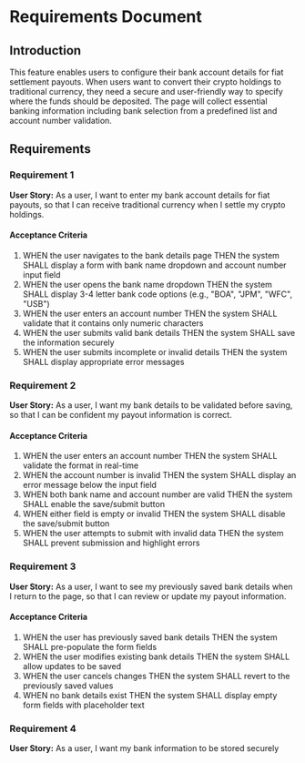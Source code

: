 # Requirements Document

## Introduction

This feature enables users to configure their bank account details for fiat settlement payouts. When users want to convert their crypto holdings to traditional currency, they need a secure and user-friendly way to specify where the funds should be deposited. The page will collect essential banking information including bank selection from a predefined list and account number validation.

## Requirements

### Requirement 1

**User Story:** As a user, I want to enter my bank account details for fiat payouts, so that I can receive traditional currency when I settle my crypto holdings.

#### Acceptance Criteria

1. WHEN the user navigates to the bank details page THEN the system SHALL display a form with bank name dropdown and account number input field
2. WHEN the user opens the bank name dropdown THEN the system SHALL display 3-4 letter bank code options (e.g., "BOA", "JPM", "WFC", "USB")
3. WHEN the user enters an account number THEN the system SHALL validate that it contains only numeric characters
4. WHEN the user submits valid bank details THEN the system SHALL save the information securely
5. WHEN the user submits incomplete or invalid details THEN the system SHALL display appropriate error messages

### Requirement 2

**User Story:** As a user, I want my bank details to be validated before saving, so that I can be confident my payout information is correct.

#### Acceptance Criteria

1. WHEN the user enters an account number THEN the system SHALL validate the format in real-time
2. WHEN the account number is invalid THEN the system SHALL display an error message below the input field
3. WHEN both bank name and account number are valid THEN the system SHALL enable the save/submit button
4. WHEN either field is empty or invalid THEN the system SHALL disable the save/submit button
5. WHEN the user attempts to submit with invalid data THEN the system SHALL prevent submission and highlight errors

### Requirement 3

**User Story:** As a user, I want to see my previously saved bank details when I return to the page, so that I can review or update my payout information.

#### Acceptance Criteria

1. WHEN the user has previously saved bank details THEN the system SHALL pre-populate the form fields
2. WHEN the user modifies existing bank details THEN the system SHALL allow updates to be saved
3. WHEN the user cancels changes THEN the system SHALL revert to the previously saved values
4. WHEN no bank details exist THEN the system SHALL display empty form fields with placeholder text

### Requirement 4

**User Story:** As a user, I want my bank information to be stored securely